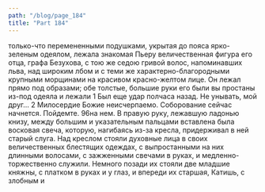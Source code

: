 ```yaml
---
path: "/blog/page_184"
title: "Part 184"
---
```


 только-что перемененными подушками, укрытая до пояса ярко-зеленым одеялом, лежала знакомая Пьеру величественная фигура его отца, графа Безухова, с тою же седою гривой волос, напоминавших льва, над широким лбом и с теми же характерно-благородными крупными морщинами на красивом красно-желтом лице. Он лежал прямо под образами; обе толстые, большие руки его были вы простаны из-под одеяла и лежали 1 Был еще удар полчаса назад. Не унывать, мой друг...
2 Милосердие Божие неисчерпаемо. Соборование сейчас начнется. Пойдемте.
96на нем. В правую руку, лежавшую ладонью книзу, между большим и указательным пальцами вставлена была восковая свеча, которую, нагибаясь из-за кресла, придерживал в ней старый слуга. Над креслом стояли духовные лица в своих величественных блестящих одеждах, с выпростанными на них длинными волосами, с зажженными свечами в руках, и медленно-торжественно служили. Немного позади их стояли две младшие княжны, с платком в руках и у глаз, и впереди их старшая, Катишь, с злобным и
